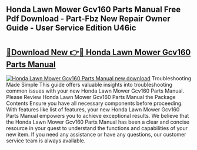 ## Honda Lawn Mower Gcv160 Parts Manual Free Pdf Download - Part-Fbz New Repair Owner Guide - User Service Edition U46ic

# <h2><a href="http://bc77651.oget.top/?id=Honda+Lawn+Mower+Gcv160+Parts+Manual">🔗Download New 👉🔴 Honda Lawn Mower Gcv160 Parts Manual</a></h2>

[![Honda Lawn Mower Gcv160 Parts Manual new download](https://i.imgur.com/5g1atiW.png)](http://bc77651.oget.top/?id=Honda+Lawn+Mower+Gcv160+Parts+Manual)
Troubleshooting Made Simple This guide offers valuable insights into troubleshooting common issues with your new Honda Lawn Mower Gcv160 Parts Manual. Please Review Honda Lawn Mower Gcv160 Parts Manual the Package Contents Ensure you have all necessary components before proceeding. With features like list of features, your new Honda Lawn Mower Gcv160 Parts Manual empowers you to achieve exceptional results. We believe that the Honda Lawn Mower Gcv160 Parts Manual has been a clear and concise resource in your quest to understand the functions and capabilities of your new item. If you need any assistance or have any questions, our customer service team is always available.
